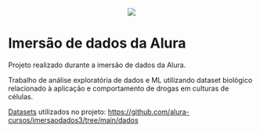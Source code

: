 <div align="center"><img src="https://revistaanalytica.com.br/wp-content/uploads/2020/03/culturing-cells-tissue-culture-plates-260nw-216981568.jpg"></div>

# Imersão de dados da Alura

Projeto realizado durante a imersão de dados da Alura.

Trabalho de análise exploratória de dados e ML utilizando dataset biológico relacionado à aplicação e comportamento de drogas em culturas de células.

[Datasets](https://github.com/alura-cursos/imersaodados3/tree/main/dados) utilizados no projeto: https://github.com/alura-cursos/imersaodados3/tree/main/dados
